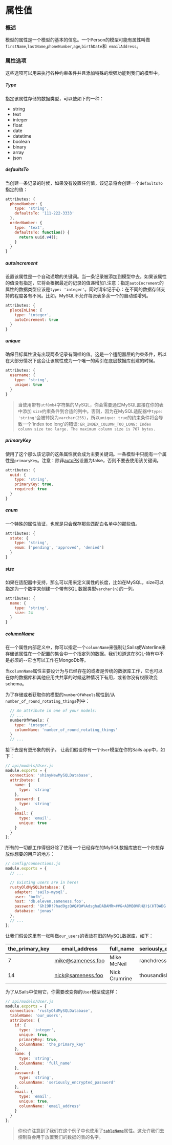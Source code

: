# 属性值
### 概述
模型的属性是一个模型的基本的信息。一个Person的模型可能有属性叫做`firstName`,`lastName`,`phoneNumber`,`age`,`birthDate`和` emailAddress`。

### 属性选项
这些选项可以用来执行各种约束条件并且添加特殊的增强功能到我们的模型中。

##### Type
指定该属性存储的数据类型，可以使如下的一种：

- string
- text
- integer
- float
- date
- datetime
- boolean
- binary
- array
- json

##### defaultsTo
当创建一条记录的时候，如果没有设置任何值，该记录将会创建一个`defaultsTo`指定的值：

```javascript
attributes: {
  phoneNumber: {
    type: 'string',
    defaultsTo: '111-222-3333'
  },
  orderNumber: {
    type: 'text',
    defaultsTo: function() {
      return uuid.v4();
    }
  }
}
```

##### autoIncrement
设置该属性是一个自动递增的关键词。当一条记录被添加到模型中去，如果该属性的值没有指定，它将会根据最近的记录的值递增加1.注意：指定`autoIncrement`的属性的数据类型应该是`type: 'integer'`。同时请牢记于心：在不同的数据存储支持的程度各有不同。比如，MySQL不允许每张表多余一个的自动递增列。

```javascript
attributes: {
  placeInLine: {
    type: 'integer',
    autoIncrement: true
  }
}
```

##### unique
确保目标属性没有出现两条记录有同样的值。这是一个适配器层的约束条件，所以在大部分情况下这会让该属性成为一个唯一的索引在底层数据库创建的时候。

```javascript
attributes: {
  username: {
    type: 'string',
    unique: true
  }
}
```

> 当使用带有`utf8mb4`字符集的MySQL，你会需要通过MySQL直接在你的表中添加 `size`约束条件到合适的列中。否则，因为在MySQL适配器中`type: 'string'`会被转换为`varchar(255)`，所以`unique: true`的约束条件将会导致一个'index too long'的错误: `ER_INDEX_COLUMN_TOO_LONG: Index column size too large. The maximum column size is 767 bytes.`


##### primaryKey
使用了这个那么该记录的这条属性就会成为主要关键词。一条模型中只能有一个属性是`primaryKey`。注意：除非[autoPK](http://sailsjs.org/documentation/concepts/ORM/model-settings.html?q=autopk)设置为false，否则不要去使用该关键词。

```javascript
attributes: {
  uuid: {
    type: 'string',
    primaryKey: true,
    required: true
  }
}
```

##### enum
一个特殊的属性验证，也就是只会保存那些匹配白名单中的那些值。

```javascript
attributes: {
  state: {
    type: 'string',
    enum: ['pending', 'approved', 'denied']
  }
}
```

<!--
These are not ready for prime-time yet, but listing them here so they're easy to reference and add to official docs later:

###### example

An example value for this attribute, e.g. "Albus Dumbledore".


###### validationMessage

A custom validation message to use when any validations fail for this attribute.

-->

##### size
如果在适配器中支持，那么可以用来定义属性的长度，比如在MySQL，size可以指定为一个数字来创建一个带有SQL 数据类型`varchar(n)`的一列。

```javascript
attributes: {
  name: {
    type: 'string',
    size: 24
  }
}
```

##### columnName
在一个属性内部定义中，你可以指定一个`columnName`来强制让Sails或Waterline来存储该属性在一个配置的集合中一个指定列的数据。我们知道这在SQL-特有中不是必须的--它也可以工作在MongoDb等。

当`columnName`属性主要设计为与已经存在的或者是传统的数据库工作，它也可以在你的数据库和其他应用共共享的时候这种情况下有用，或者你没有权限改变schema。

为了存储或者获取你的模型的`numberOfWheels`属性到/从`number_of_round_rotating_things`列中：

```javascript
  // An attribute in one of your models:
  // ...
  numberOfWheels: {
    type: 'integer',
    columnName: 'number_of_round_rotating_things'
  }
  // ...
```

接下去是有更形象的例子。
让我们假设你有一个`User`模型在你的Sails app中，如下：

```javascript
// api/models/User.js
module.exports = {
  connection: 'shinyNewMySQLDatabase',
  attributes: {
    name: {
      type: 'string'
    },
    password: {
      type: 'string'
    },
    email: {
      type: 'email',
      unique: true
    }
  }
};
```

所有的一切都工作得很好除了使用一个已经存在的MySQL数据库放在一个你想存放你想要的用户的地方：

```javascript
// config/connections.js
module.exports = {
  // ...

  // Existing users are in here!
  rustyOldMySQLDatabase: {
    adapter: 'sails-mysql',
    user: 'bofh',
    host: 'db.eleven.sameness.foo',
    password: 'Gh19R!?had9gzQ#Q#Q#%AdsghaDABAMR>##G<ADMBOVRH@)$(HTOADG!GNADSGADSGNBI@(',
    database: 'jonas'
  },
  // ...
};
```

让我们假设这里有一张叫做`our_users`的表放在旧的MySQL数据库，如下：

| the_primary_key | email_address | full_name | seriously_encrypted_password|
|------|---|----|---|
| 7 | mike@sameness.foo | Mike McNeil | ranchdressing |
| 14 | nick@sameness.foo | Nick Crumrine | thousandisland |


为了从Sails中使用它，你需要改变你的`User`模型成这样：

```javascript
// api/models/User.js
module.exports = {
  connection: 'rustyOldMySQLDatabase',
  tableName: 'our_users',
  attributes: {
    id: {
      type: 'integer',
      unique: true,
      primaryKey: true,
      columnName: 'the_primary_key'
    },
    name: {
      type: 'string',
      columnName: 'full_name'
    },
    password: {
      type: 'string',
      columnName: 'seriously_encrypted_password'
    },
    email: {
      type: 'email',
      unique: true,
      columnName: 'email_address'
    }
  }
};
```

> 你也许注意到了我们在这个例子中也使用了[`tableName`](http://sailsjs.org/documentation/concepts/ORM/model-settings.html?q=tablename)属性。这允许我们去控制将会用于放置我们的数据的表的名字。







<docmeta name="displayName" value="Attributes">
